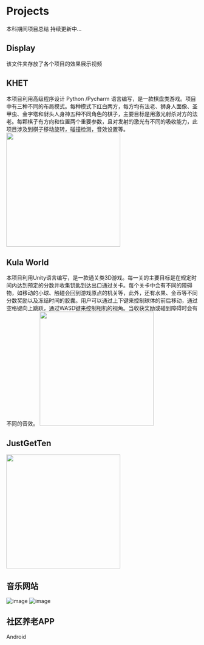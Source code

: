 # Projects  
本科期间项目总结  持续更新中...

## Display
该文件夹存放了各个项目的效果展示视频

## KHET
本项目利用高级程序设计 Python /Pycharm 语言编写，是一款棋盘类游戏。项目中有三种不同的布局模式。每种模式下红白两方，每方均有法老、狮身人面像、圣甲虫、金字塔和豺头人身神五种不同角色的棋子，主要目标是用激光射杀对方的法老。每颗棋子有方向和位置两个重要参数，且对发射的激光有不同的吸收能力，此项目涉及到棋子移动旋转，碰撞检测，音效设置等。
<img src="https://github.com/Sunxy11/Projects2016-2019/blob/main/Display/KHET.png"  height="300"/><br/>

## Kula World
本项目利用Unity语言编写，是一款通关类3D游戏。每一关的主要目标是在规定时间内达到预定的分数并收集钥匙到达出口通过关卡。每个关卡中会有不同的障碍物，如移动的小球、触碰会回到游戏原点的机关等，此外，还有水果、金币等不同分数奖励以及冻结时间的胶囊。用户可以通过上下键来控制球体的前后移动，通过空格键向上跳跃，通过WASD键来控制相机的视角。当收获奖励或碰到障碍时会有不同的音效。
<img src="https://github.com/Sunxy11/Projects2016-2019/blob/main/Display/KW.png"  height="300"/><br/>

## JustGetTen
<img src="https://github.com/Sunxy11/Projects2016-2019/blob/main/Display/JGT.png"  height="300"/><br/>

## 音乐网站
![image](https://github.com/Sunxy11/Projects2016-2019/blob/main/Display/ASP1.png)
![image](https://github.com/Sunxy11/Projects2016-2019/blob/main/Display/ASP2.png)

## 社区养老APP
Android

